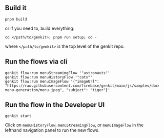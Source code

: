 ## Build it

```
pnpm build
```

or if you need to, build everything:

```
cd </path/to/genkit>; pnpm run setup; cd -
```

where `</path/to/genkit>` is the top level of the genkit repo.

## Run the flows via cli

```
genkit flow:run menuStreamingFlow '"astronauts"'
genkit flow:run menuHistoryFlow '"cats"'
genkit flow:run menuImageFlow '{"imageUrl": "https://raw.githubusercontent.com/firebase/genkit/main/js/samples/docs-menu-generation/menu.jpeg", "subject": "tiger"}'
```

## Run the flow in the Developer UI

```
genkit start
```

Click on `menuHistoryFlow`, `menuStreamingFlow`, or `menuImageFlow`
in the lefthand navigation panel to run the new flows.
